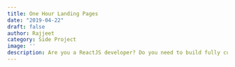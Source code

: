 ```yaml
---
title: One Hour Landing Pages 
date: "2019-04-22"
draft: false
author: Rajjeet
category: Side Project
image: ''
description: Are you a ReactJS developer? Do you need to build fully customizable and extensible landing pages within an hour or two? If so, you must read this! 
---
```


